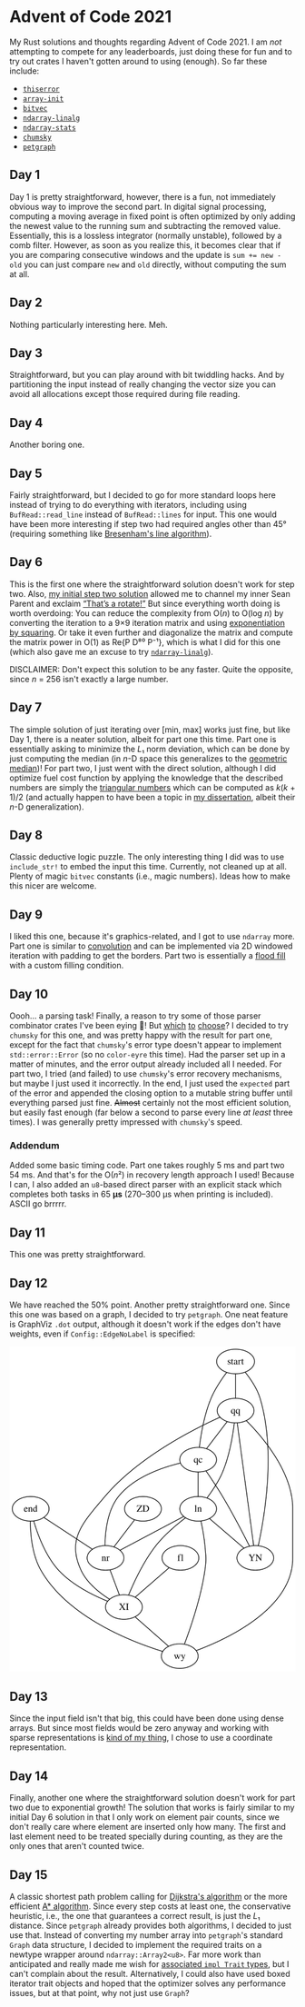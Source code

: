 # Advent of Code 2021

My Rust solutions and thoughts regarding Advent of Code 2021.
I am *not* attempting to compete for any leaderboards, just doing these for fun and to try out crates I haven't gotten around to using (enough).
So far these include:

- [`thiserror`](https://github.com/dtolnay/thiserror)
- [`array-init`](https://github.com/Manishearth/array-init)
- [`bitvec`](https://github.com/bitvecto-rs/bitvec)
- [`ndarray-linalg`](https://github.com/rust-ndarray/ndarray-linalg/)
- [`ndarray-stats`](https://github.com/rust-ndarray/ndarray-stats)
- [`chumsky`](https://github.com/zesterer/chumsky/)
- [`petgraph`](https://github.com/petgraph/petgraph)

## Day 1

Day 1 is pretty straightforward, however, there is a fun, not immediately obvious way to improve the second part.
In digital signal processing, computing a moving average in fixed point is often optimized by only adding the newest value to the running sum and subtracting the removed value.
Essentially, this is a lossless integrator (normally unstable), followed by a comb filter.
However, as soon as you realize this, it becomes clear that if you are comparing consecutive windows and the update is `sum += new - old` you can just compare `new` and `old` directly, without computing the sum at all.

## Day 2

Nothing particularly interesting here.
Meh.

## Day 3

Straightforward, but you can play around with bit twiddling hacks.
And by partitioning the input instead of really changing the vector size you can avoid all allocations except those required during file reading.

## Day 4

Another boring one.

## Day 5

Fairly straightforward, but I decided to go for more standard loops here instead of trying to do everything with iterators, including using `BufRead::read_line` instead of `BufRead::lines` for input.
This one would have been more interesting if step two had required angles other than 45° (requiring something like [Bresenham's line algorithm](https://en.wikipedia.org/wiki/Bresenham%27s_line_algorithm)).

## Day 6

This is the first one where the straightforward solution doesn't work for step two.
Also, [my initial step two solution](https://github.com/l0calh05t/advent-of-code-2021/blob/f694b9b13cfc00bbce58ffd09542bc645a7af981/day-06/src/main.rs) allowed me to channel my inner Sean Parent and exclaim [“That’s a rotate!”](https://www.youtube.com/watch?v=UZmeDQL4LaE)
But since everything worth doing is worth overdoing:
You can reduce the complexity from O(*n*) to O(log *n*) by converting the iteration to a 9×9 iteration matrix and using [exponentiation by squaring](https://electric-snow.net/2016/05/31/fibonacci-youre-also-doing-it-wrong/).
Or take it even further and diagonalize the matrix and compute the matrix power in O(1) as Re{P D⁸⁰ P⁻¹}, which is what I did for this one (which also gave me an excuse to try [`ndarray-linalg`](https://github.com/rust-ndarray/ndarray-linalg/)).

DISCLAIMER: Don't expect this solution to be any faster.
Quite the opposite, since *n* = 256 isn't exactly a large number.

## Day 7

The simple solution of just iterating over [min, max] works just fine, but like Day 1, there is a neater solution, albeit for part one this time.
Part one is essentially asking to minimize the *L*₁ norm deviation, which can be done by just computing the median (in *n*-D space this generalizes to the [geometric median](https://en.wikipedia.org/wiki/Geometric_median))!
For part two, I just went with the direct solution, although I did optimize fuel cost function by applying the knowledge that the described numbers are simply the [triangular numbers](https://en.wikipedia.org/wiki/Triangular_number) which can be computed as *k*(*k* + 1)/2 (and actually happen to have been a topic in [my dissertation](https://tuprints.ulb.tu-darmstadt.de/11291/), albeit their *n*-D generalization).

## Day 8

Classic deductive logic puzzle.
The only interesting thing I did was to use `include_str!` to embed the input this time.
Currently, not cleaned up at all.
Plenty of magic `bitvec` constants (i.e., magic numbers).
Ideas how to make this nicer are welcome.

## Day 9

I liked this one, because it's graphics-related, and I got to use `ndarray` more.
Part one is similar to [convolution](https://en.wikipedia.org/wiki/Convolution) and can be implemented via 2D windowed iteration with padding to get the borders.
Part two is essentially a [flood fill](https://en.wikipedia.org/wiki/Flood_fill) with a custom filling condition.

## Day 10

Oooh… a parsing task!
Finally, a reason to try some of those parser combinator crates I've been eying 👀!
But [which](https://lib.rs/crates/chumsky) [to](https://lib.rs/crates/pom) [choose](https://lib.rs/crates/nom)?
I decided to try `chumsky` for this one, and was pretty happy with the result for part one, except for the fact that `chumsky`'s error type doesn't appear to implement `std::error::Error` (so no `color-eyre` this time).
Had the parser set up in a matter of minutes, and the error output already included all I needed.
For part two, I tried (and failed) to use `chumsky`'s error recovery mechanisms, but maybe I just used it incorrectly.
In the end, I just used the `expected` part of the error and appended the closing option to a mutable string buffer until everything parsed just fine.
~~Almost~~ certainly not the most efficient solution, but easily fast enough (far below a second to parse every line *at least* three times).
I was generally pretty impressed with `chumsky`'s speed.

### Addendum

Added some basic timing code.
Part one takes roughly 5 ms and part two 54 ms.
And that's for the O(*n*²) in recovery length approach I used!
Because I can, I also added an `u8`-based direct parser with an explicit stack which completes both tasks in 65 **μs** (270–300 μs when printing is included).
ASCII go brrrrr.

## Day 11

This one was pretty straightforward.

## Day 12

We have reached the 50% point.
Another pretty straightforward one.
Since this one was based on a graph, I decided to try `petgraph`.
One neat feature is GraphViz `.dot` output, although it doesn't work if the edges don't have weights, even if `Config::EdgeNoLabel` is specified:

![<viz-js.com> rendering of the input graph](day-12/graph.svg)

## Day 13

Since the input field isn't that big, this could have been done using dense arrays.
But since most fields would be zero anyway and working with sparse representations is [kind of my thing](https://tuprints.ulb.tu-darmstadt.de/11291/), I chose to use a coordinate representation.

## Day 14

Finally, another one where the straightforward solution doesn't work for part two due to exponential growth!
The solution that works is fairly similar to my initial Day 6 solution in that I only work on element pair counts, since we don't really care where element are inserted only how many.
The first and last element need to be treated specially during counting, as they are the only ones that aren't counted twice.

## Day 15

A classic shortest path problem calling for [Dijkstra's algorithm](https://en.wikipedia.org/wiki/Dijkstra%27s_algorithm) or the more efficient [A* algorithm](https://en.wikipedia.org/wiki/A*_search_algorithm).
Since every step costs at least one, the conservative heuristic, i.e., the one that guarantees a correct result, is just the *L*₁ distance.
Since `petgraph` already provides both algorithms, I decided to just use that.
Instead of converting my number array into `petgraph`'s standard `Graph` data structure, I decided to implement the required traits on a newtype wrapper around `ndarray::Array2<u8>`.
Far more work than anticipated and really made me wish for [associated `impl Trait` types](https://github.com/rust-lang/rust/issues/63063), but I can't complain about the result.
Alternatively, I could also have used boxed iterator trait objects and hoped that the optimizer solves any performance issues, but at that point, why not just use `Graph`?
